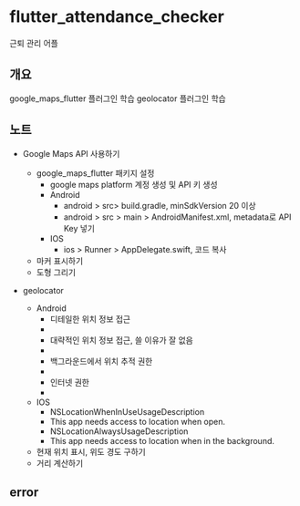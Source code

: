 # flutter_attendance_checker

근퇴 관리 어플

## 개요

google_maps_flutter 플러그인 학습
geolocator 플러그인 학습

## 노트

- Google Maps API 사용하기

  - google_maps_flutter 패키지 설정
    - google maps platform 계정 생성 및 API 키 생성
    - Android
      - android > src> build.gradle, minSdkVersion 20 이상
      - android > src > main > AndroidManifest.xml, metadata로 API Key 넣기
    - IOS
      - ios > Runner > AppDelegate.swift, 코드 복사
  - 마커 표시하기
  - 도형 그리기

- geolocator
  - Android
    - 디테일한 위치 정보 접근
    - <uses-permission android:name="android.permission.ACCESS_FINE_LOCATION" />
    - 대략적인 위치 정보 접근, 쓸 이유가 잘 없음
    - <uses-permission android:name="android.permission.ACCESS_COARSE_LOCATION" />
    - 백그라운드에서 위치 추적 권한
    - <uses-permission android:name="android.permission.ACCESS_BACKGROUND_LOCATION" />
    - 인터넷 권한
    - <uses-permission android:name="android.permission.INTERNET" />
  - IOS
    - <key>NSLocationWhenInUseUsageDescription</key>
    - <string>This app needs access to location when open.</string>
    - <key>NSLocationAlwaysUsageDescription</key>
    - <string>This app needs access to location when in the background.</string>
  - 현재 위치 표시, 위도 경도 구하기
  - 거리 계산하기

## error
